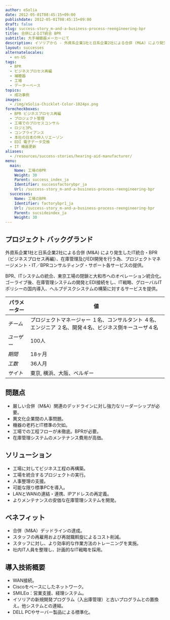```yaml
---
author: eSolia
date: 2012-05-01T08:45:15+09:00
publishdate: 2012-05-01T08:45:15+09:00
draft: false
slug: success-story_m-and-a-business-process-reengineering-bpr
title: 合併によるIT統合 BPR
subtitle: 大手補聴器メーカーにて
description: イソリアから - 外資系企業1社と日系企業2社による合併 (M&A) により発生したIT統合・BPR（ビジネスプロセス再編）、在庫管理及びEDI開発を行う為、プロジェクトマネージメント・IT／BPR コンサルティング・サポート各サービスの提供。
layout: successes
alternatelocales:
  - en-US
tags:
  - BPR
  - ビジネスプロセス再編
  - 補聴器
  - 工場
  - データーベース
topics:
  - 成功事例
images:  
  - /img/eSolia-Chicklet-Color-1024px.png
formcheckboxes:
  - BPR ビジネスプロセス再編
  - プロジェクト管理
  - 工場でのプロセスコンサル
  - ロジと3PL
  - コンプライアンス
  - 本社の日本の仲人リエーゾン
  - EDI 電子データ交換
  - IT 機器更新
aliases:
  - /resources/success-stories/hearing-aid-manufacturer/
menu:
  main:
    Name: 工場のBPR
    Weight: 30
    Parent: success_index_ja
    Identifier: successfactorybpr_ja
    Url: /success-story_m-and-a-business-process-reengineering-bpr
  successes:
    Name: 工場のBPR
    Identifier: factorybpr1_ja
    Url: /success-story_m-and-a-business-process-reengineering-bpr
    Parent: sucsideindex_ja
    Weight: 30
---
```


## プロジェクト バックグランド

外資系企業1社と日系企業2社による合併 (M&A) により発生したIT統合・BPR（ビジネスプロセス再編）、在庫管理及びEDI開発を行う為、プロジェクトマネージメント・IT／BPRコンサルティング・サポート各サービスの提供。

BPR、ITシステムの統合、東京工場の閉鎖と大和市へのオペレーション統合化。ゴーライブ後、在庫管理システムの開発とEDI接続をし、IT戦略、グローバルITポリシーの国内導入、ヘルプデスクシステムの構築に対するサービスを提供。

パラメーター | 値
------|------
_チーム_ | プロジェクトマネージャー １名、コンサルタント ４名、エンジニア ２名、開発４名、ビジネス側キーユーザ４名
_ユーザー_ | 100人
_期間_ | 18ヶ月
_工数_ | 36人月
_サイト_ | 東京, 横浜、大阪、ベルギー

## 問題点

* 厳しい合併（M&A）関連のデッドラインに対し強力なリーダーシップが必要。
* 異文化企業間の人事問題。
* 機器の老朽とIT標準の欠如。
* 工場での工程フローが未徹底。BPRが必要。
* 在庫管理システムのメンテナンス費用が高価。

## ソリューション

* 工場に対してビジネス工程の再構築｡
* 工場を統合するプロジェクトの実行｡
* 人事整理の支援｡
* 可能な限り標準PCを導入｡
* LANとWANの連結・連携、IPアドレスの再定義。
* よりメンテナンスの安価な在庫管理システムを開発。

## ベネフィット

* 合併（M&A）デッドラインの達成。
* スタッフの再雇用および再就職斡旋によるコスト削減。
* スタッフに対し、より効率的な作業方法のトレーニングを実施｡
* 社内IT人員を整理し、計画的なIT戦略を採用｡

## 導入技術概要

* WAN接続。
* Ciscoをベースにしたネットワーク。
* SMILEα：営業支援、経理システム。
* イソリアの新規開発プログラム（入出庫管理）と古いプログラムとの置換え。他システムとの連結。
* DELL PCやサーバー製品による標準化。
